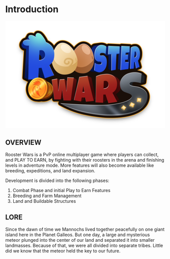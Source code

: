 # Introduction

<!-- Logo Banner -->
<img src="images/rw-logo.png" alt="logo" class="logo-banner">

## OVERVIEW

Rooster Wars is a PvP online multiplayer game where players can collect, and PLAY TO EARN, by fighting with their roosters in the arena and finishing levels in adventure mode. More features will also become available like breeding, expeditions, and land expansion.

Development is divided into the following phases:

1. Combat Phase and initial Play to Earn Features
2. Breeding and Farm Management
3. Land and Buildable Structures

## LORE

Since the dawn of time we Mannochs lived together peacefully on one giant island here in the Planet Galleos. But one day, a large and mysterious meteor plunged into the center of our land and separated it into smaller landmasses. Because of that, we were all divided into separate tribes. Little did we know that the meteor held the key to our future.
